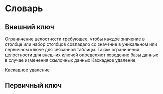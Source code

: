 # Словарь

## Внешний ключ

Ограничение целостности требующее, чтобы каждое значение в столбце или набор столбцов совпадало со значение в уникальном или первичном ключе для связанной таблицы. Также ограничения целостности для внешних ключей определяют поведение базы данных в случае изменения ссылочных данных <a name="cascade">Каскадное удаление</a>

[Каскадное удаление](#cascade)

## Первичный ключ
